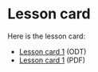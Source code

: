 # Lesson card

Here is the lesson card:

- [Lesson card 1](lesson_card_1.odt) (ODT)
- [Lesson card 1](lesson_card_1.pdf) (PDF)
